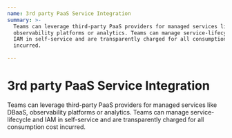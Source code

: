 ```yaml
---
name: 3rd party PaaS Service Integration
summary: >-
  Teams can leverage third-party PaaS providers for managed services like DBaaS,
  observability platforms or analytics. Teams can manage service-lifecycle and
  IAM in self-service and are transparently charged for all consumption cost
  incurred.

---
```


# 3rd party PaaS Service Integration

Teams can leverage third-party PaaS providers for managed services like DBaaS, observability platforms or analytics. Teams can manage service-lifecycle and IAM in self-service and are transparently charged for all consumption cost incurred.


